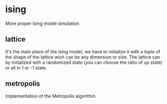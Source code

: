 # ising
More proper Ising model simulation

## lattice
It's the main place of the ising model, we have to initialize it with a tuple of the shape of the lattice wich can be any dimension or size.
The lattice can by initialized with a randomized state (you can choose the ratio of up state) or all in 1 or -1 state.

## metropolis
Implementation of the Metropolis algorithm.
